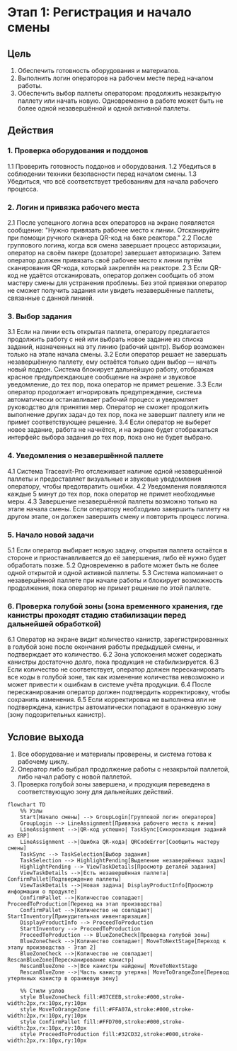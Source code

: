# Этап 1: Регистрация и начало смены

## Цель
1. Обеспечить готовность оборудования и материалов.
2. Выполнить логин операторов на рабочем месте перед началом работы.
3. Обеспечить выбор паллеты оператором: продолжить незакрытую паллету или начать новую. Одновременно в работе может быть не более одной незавершённой и одной активной паллеты.

## Действия

### 1. Проверка оборудования и поддонов
1.1 Проверить готовность поддонов и оборудования.
1.2 Убедиться в соблюдении техники безопасности перед началом смены.
1.3 Убедиться, что всё соответствует требованиям для начала рабочего процесса.

### 2. Логин и привязка рабочего места
2.1 После успешного логина всех операторов на экране появляется сообщение: "Нужно привязать рабочее место к линии. Отсканируйте при помощи ручного сканера QR-код на баке реактора."
2.2 После группового логина, когда вся смена завершает процесс авторизации, оператор на своём пакере (дозаторе) завершает авторизацию. Затем оператор должен привязать своё рабочее место к линии путём сканирования QR-кода, который закреплён на реакторе.
2.3 Если QR-код не удаётся отсканировать, оператор должен сообщить об этом мастеру смены для устранения проблемы. Без этой привязки оператор не сможет получить задания или увидеть незавершённые паллеты, связанные с данной линией.

### 3. Выбор задания
3.1 Если на линии есть открытая паллета, оператору предлагается продолжить работу с ней или выбрать новое задание из списка заданий, назначенных на эту линию (рабочий центр). Выбор возможен только на этапе начала смены.
3.2 Если оператор решает не завершать незавершённую паллету, ему остаётся только один выбор — начать новый поддон. Система блокирует дальнейшую работу, отображая красное предупреждающее сообщение на экране и звуковое уведомление, до тех пор, пока оператор не примет решение.
3.3 Если оператор продолжает игнорировать предупреждение, система автоматически останавливает рабочий процесс и уведомляет руководство для принятия мер. Оператор не сможет продолжить выполнение других задач до тех пор, пока не завершит паллету или не примет соответствующее решение.
3.4 Если оператор не выберет новое задание, работа не начнётся, и на экране будет отображаться интерфейс выбора задания до тех пор, пока оно не будет выбрано.

### 4. Уведомления о незавершённой паллете
4.1 Система Traceavit-Pro отслеживает наличие одной незавершённой паллеты и предоставляет визуальные и звуковые уведомления оператору, чтобы предотвратить ошибки.
4.2 Уведомления появляются каждые 5 минут до тех пор, пока оператор не примет необходимые меры.
4.3 Завершение незавершённой паллеты возможно только на этапе начала смены. Если оператору необходимо завершить паллету на другом этапе, он должен завершить смену и повторить процесс логина.

### 5. Начало новой задачи
5.1 Если оператор выбирает новую задачу, открытая паллета остаётся в стороне и приостанавливается до её завершения, либо её нужно будет обработать позже.
5.2 Одновременно в работе может быть не более одной открытой и одной активной паллеты.
5.3 Система напоминает о незавершённой паллете при начале работы и блокирует возможность продолжения, пока оператор не примет решение по этой паллете.

### 6. Проверка голубой зоны (зона временного хранения, где канистры проходят стадию стабилизации перед дальнейшей обработкой)
6.1 Оператор на экране видит количество канистр, зарегистрированных в голубой зоне после окончания работы предыдущей смены, и подтверждает это количество.
6.2 Зона успокоения может содержать канистры достаточно долго, пока продукция не стабилизируется.
6.3 Если количество не соответствует, оператор должен пересканировать все коды в голубой зоне, так как изменение количества невозможно и может привести к ошибкам в системе учёта продукции.
6.4 После пересканирования оператор должен подтвердить корректировку, чтобы сохранить изменения.
6.5 Если корректировка не выполнена или не подтверждена, канистры автоматически попадают в оранжевую зону (зону подозрительных канистр).

## Условие выхода
1. Все оборудование и материалы проверены, и система готова к рабочему циклу.
2. Оператор либо выбрал продолжение работы с незакрытой паллетой, либо начал работу с новой паллетой.
3. Проверка голубой зоны завершена, и продукция переведена в соответствующую зону для дальнейших действий.

```mermaid
flowchart TD
    %% Узлы
    Start[Начало смены] --> GroupLogin[Групповой логин операторов]
    GroupLogin --> LineAssignment[Привязка рабочего места к линии]
    LineAssignment -->|QR-код успешно| TaskSync[Синхронизация заданий из ERP]
    LineAssignment -->|Ошибка QR-кода| QRCodeError[Сообщить мастеру смены]
    TaskSync --> TaskSelection[Выбор задания]
    TaskSelection --> HighlightPending[Выделение незавершённых задач]
    HighlightPending --> ViewTaskDetails[Просмотр деталей задания]
    ViewTaskDetails -->|Есть незавершённая паллета| ConfirmPallet[Подтверждение паллеты]
    ViewTaskDetails -->|Новая задача| DisplayProductInfo[Просмотр информации о продукте]
    ConfirmPallet -->|Количество совпадает| ProceedToProduction[Переход на этап производства]
    ConfirmPallet -->|Количество не совпадает| StartInventory[Принудительная инвентаризация]
    DisplayProductInfo --> ProceedToProduction
    StartInventory --> ProceedToProduction
    ProceedToProduction --> BlueZoneCheck[Проверка голубой зоны]
    BlueZoneCheck -->|Количество совпадает| MoveToNextStage[Переход к этапу производства - Этап 2]
    BlueZoneCheck -->|Количество не совпадает| RescanBlueZone[Пересканирование канистр]
    RescanBlueZone -->|Все канистры найдены| MoveToNextStage
    RescanBlueZone -->|Часть канистр утеряна| MoveToOrangeZone[Перевод утерянных канистр в оранжевую зону]

    %% Стили узлов
    style BlueZoneCheck fill:#87CEEB,stroke:#000,stroke-width:2px,rx:10px,ry:10px
    style MoveToOrangeZone fill:#FFA07A,stroke:#000,stroke-width:2px,rx:10px,ry:10px
    style ConfirmPallet fill:#FFD700,stroke:#000,stroke-width:2px,rx:10px,ry:10px
    style ProceedToProduction fill:#32CD32,stroke:#000,stroke-width:2px,rx:10px,ry:10px
